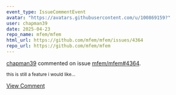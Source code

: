 ```yaml
---
event_type: IssueCommentEvent
avatar: "https://avatars.githubusercontent.com/u/100869159?"
user: chapman39
date: 2025-04-23
repo_name: mfem/mfem
html_url: https://github.com/mfem/mfem/issues/4364
repo_url: https://github.com/mfem/mfem
---
```


<a href='https://github.com/chapman39' target='_blank'>chapman39</a> commented on issue <a href='https://github.com/mfem/mfem/issues/4364' target='_blank'>mfem/mfem#4364</a>.

<small>this is still a feature i would like...</small>

<a href='https://github.com/mfem/mfem/issues/4364' target='_blank'>View Comment</a>